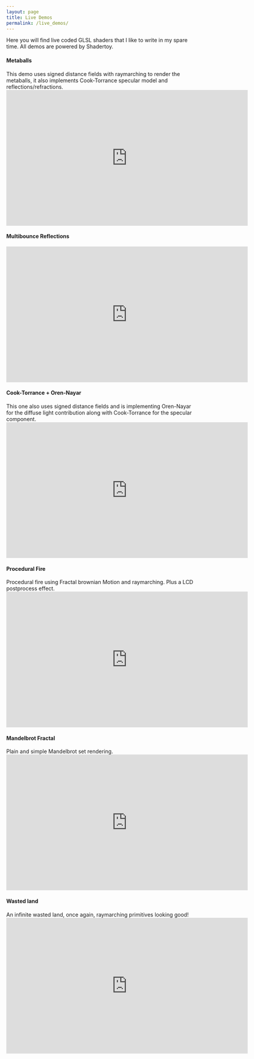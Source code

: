 ```yaml
---
layout: page
title: Live Demos
permalink: /live_demos/
---
```


Here you will find live coded GLSL shaders that I like to write in my spare time.
All demos are powered by Shadertoy.

<h4>Metaballs</h4>
This demo uses signed distance fields with raymarching to render the metaballs, it also implements Cook-Torrance specular model and reflections/refractions.
<iframe width="640" height="360" frameborder="0" src="https://www.shadertoy.com/embed/lsScz1?gui=true&t=10&paused=true&muted=false" allowfullscreen></iframe>

<h4>Multibounce Reflections</h4>
<iframe width="640" height="360" frameborder="0" src="https://www.shadertoy.com/embed/Wtf3Wn?gui=true&t=10&paused=true&muted=false" allowfullscreen></iframe>

<h4>Cook-Torrance + Oren-Nayar</h4>
This one also uses signed distance fields and is implementing Oren-Nayar for the diffuse light contribution along with Cook-Torrance for the specular component.
<iframe width="640" height="360" frameborder="0" src="https://www.shadertoy.com/embed/MsSczh?gui=true&t=10&paused=true&muted=false" allowfullscreen></iframe>

<h4>Procedural Fire</h4>
Procedural fire using Fractal brownian Motion and raymarching. Plus a LCD postprocess effect.
<iframe width="640" height="360" frameborder="0" src="https://www.shadertoy.com/embed/XllyW8?gui=true&t=10&paused=true&muted=false" allowfullscreen></iframe>

<h4>Mandelbrot Fractal</h4>
Plain and simple Mandelbrot set rendering.
<iframe width="640" height="360" frameborder="0" src="https://www.shadertoy.com/embed/MsjyzG?gui=true&t=10&paused=true&muted=false" allowfullscreen></iframe>

<h4>Wasted land</h4>
An infinite wasted land, once again, raymarching primitives looking good!
<iframe width="640" height="360" frameborder="0" src="https://www.shadertoy.com/embed/MsSyDy?gui=true&t=10&paused=true&muted=false" allowfullscreen></iframe>
